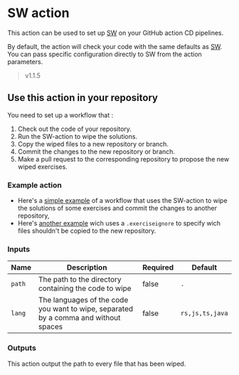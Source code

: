 # SW action

This action can be used to set up [SW](https://github.com/jobtrek/sw) on your GitHub
action CD pipelines.

By default, the action will check your code with the same defaults as
[SW](https://github.com/jobtrek/sw?tab=readme-ov-file#defaults). You can pass
specific configuration directly to SW from the action parameters.

> v1.1.5

## Use this action in your repository

You need to set up a workflow that :

1. Check out the code of your repository.
1. Run the SW-action to wipe the solutions.
1. Copy the wiped files to a new repository or branch.
1. Commit the changes to the new repository or branch.
1. Make a pull request to the corresponding repository to propose the new wiped
exercises.

### Example action

- Here's a [simple example](action-example/simple-action.yml) of a workflow
that uses the SW-action to wipe the solutions of some exercises and commit
the changes to another repository,
- Here's [another example](action-example/with-ignore-file.yml) wich uses a
`.exerciseignore` to specify wich files shouldn't be copied to the new repository.

### Inputs

|  Name  |                                     Description                                     | Required |     Default     |
|--------|-------------------------------------------------------------------------------------|----------|-----------------|
| `path` |                The path to the directory containing the code to wipe                |   false  |       `.`       |
| `lang` | The languages of the code you want to wipe, separated by a comma and without spaces |   false  | `rs,js,ts,java` |

### Outputs

This action output the path to every file that has been wiped.
